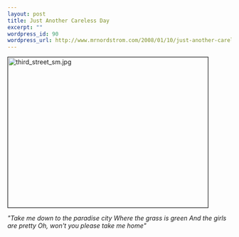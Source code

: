 ```yaml
--- 
layout: post
title: Just Another Careless Day
excerpt: ""
wordpress_id: 90
wordpress_url: http://www.mrnordstrom.com/2008/01/10/just-another-careless-day/
---
```

<img src="http://www.mrnordstrom.com/wp-content/uploads/2007/third_street_sm.jpg" alt="third_street_sm.jpg" title="third_street_sm.jpg" border="1" height="338" width="450" />

<em>"Take me down to the paradise city
Where the grass is green
And the girls are pretty
Oh, won't you please take me home"</em>
